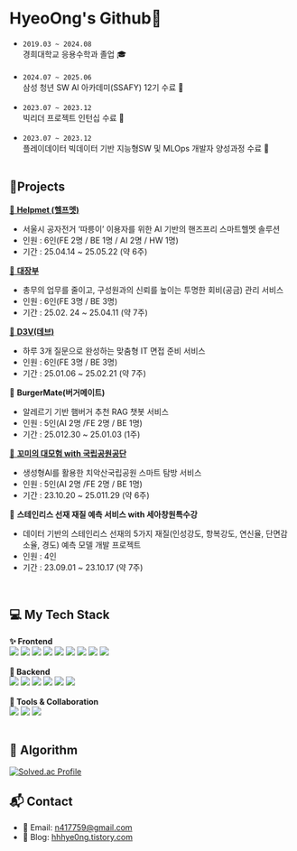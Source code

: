 # HyeoOng's Github🤍

- `2019.03 ~ 2024.08` <br> 경희대학교 응용수학과 졸업 🎓<br><br>
- `2024.07 ~ 2025.06` <br> 삼성 청년 SW AI 아카데미(SSAFY) 12기 수료 🩵 <br><br>
- `2023.07 ~ 2023.12` <br> 빅리더 프로젝트 인턴십 수료 💚 <br><br>
- `2023.07 ~ 2023.12` <br> 플레이데이터 빅데이터 기반 지능형SW 및 MLOps 개발자 양성과정 수료 🖤 <br><br>

## 🧩Projects

[🤍 **Helpmet (헬프멧)**](https://github.com/A303-Helpmet/FE)<br>

- 서울시 공자전거 ‘따릉이’ 이용자를 위한 AI 기반의 핸즈프리 스마트헬멧 솔루션
- 인원 : 6인(FE 2명 / BE 1명 / AI 2명 / HW 1명)
- 기간 :  25.04.14 ~ 25.05.22 (약 6주)

[🤍 **대장부**](https://github.com/A108-Daejangbu/client)<br>

- 총무의 업무를 줄이고, 구성원과의 신뢰를 높이는 투명한 회비(공금) 관리 서비스
- 인원 : 6인(FE 3명 / BE 3명)
- 기간 :  25.02. 24 ~ 25.04.11 (약 7주)

[🤍 **D3V(데브)**](https://github.com/D3V-A609/D3V)<br>

- 하루 3개 질문으로 완성하는 맞춤형 IT 면접 준비 서비스
- 인원 : 6인(FE 3명 / BE 3명)
- 기간 :  25.01.06 ~ 25.02.21 (약 7주)

🤍 **BurgerMate(버거메이트)**<br>

- 알레르기 기반 햄버거 추천 RAG 챗봇 서비스
- 인원 : 5인(AI 2명 /FE 2명 / BE 1명)
- 기간 :  25.012.30 ~ 25.01.03 (1주)

[🤍 **꼬미의 대모험 with 국립공원공단**](https://github.com/HyeoOng/Kkomi-s_Adventure)<br>

- 생성형AI를 활용한 치악산국립공원 스마트 탐방 서비스
- 인원 : 5인(AI 2명 /FE 2명 / BE 1명)
- 기간 :  23.10.20 ~ 25.011.29 (약 6주)

🤍 **스테인리스 선재 재질 예측 서비스 with 세아창원특수강**<br>

- 데이터 기반의 스테인리스 선재의 5가지 재질(인성강도, 항복강도, 연신율, 단면감소율, 경도) 예측 모델 개발 프로젝트
- 인원 : 4인
- 기간 :  23.09.01 ~ 23.10.17 (약 7주)
<br>

## 💻 My Tech Stack
**✨ Frontend**<br>
<img src="https://img.shields.io/badge/HTML5-E34F26?style=for-the-badge&logo=html5&logoColor=white"> <img src="https://img.shields.io/badge/CSS3-1572B6?style=for-the-badge&logo=css3&logoColor=white"> <img src="https://img.shields.io/badge/JavaScript-F7DF1E?style=for-the-badge&logo=javascript&logoColor=black"> <img src="https://img.shields.io/badge/TypeScript-3178C6?style=for-the-badge&logo=typescript&logoColor=white"> <img src="https://img.shields.io/badge/React-61DAFB?style=for-the-badge&logo=react&logoColor=black"> <img src="https://img.shields.io/badge/Vue.js-4FC08D?style=for-the-badge&logo=vue.js&logoColor=white"> <img src="https://img.shields.io/badge/Redux-764ABC?style=for-the-badge&logo=redux&logoColor=white"> <img src="https://img.shields.io/badge/Zustand-000000?style=for-the-badge&logo=Zustand&logoColor=white"> <img src="https://img.shields.io/badge/Pinia-FFD859?style=for-the-badge&logo=pinia&logoColor=black"><br><br>
**🔧 Backend**<br>
<img src="https://img.shields.io/badge/Java-007396?style=for-the-badge&logo=java&logoColor=white"> <img src="https://img.shields.io/badge/SpringBoot-6DB33F?style=for-the-badge&logo=springboot&logoColor=white"> <img src="https://img.shields.io/badge/Python-3776AB?style=for-the-badge&logo=python&logoColor=white"> <img src="https://img.shields.io/badge/FastAPI-009688?style=for-the-badge&logo=fastapi&logoColor=white"> <img src="https://img.shields.io/badge/Flask-000000?style=for-the-badge&logo=flask&logoColor=white"> <img src="https://img.shields.io/badge/MySQL-4479A1?style=for-the-badge&logo=mysql&logoColor=white"><br><br>
**🧰 Tools & Collaboration**<br>
<img src="https://img.shields.io/badge/Git-F05032?style=for-the-badge&logo=git&logoColor=white"> <img src="https://img.shields.io/badge/Notion-000000?style=for-the-badge&logo=notion&logoColor=white"> <img src="https://img.shields.io/badge/Jira-0052CC?style=for-the-badge&logo=jira&logoColor=white">
<br><br>

## 🧠 Algorithm
[![Solved.ac Profile](http://mazassumnida.wtf/api/v2/generate_badge?boj=hyewon1122)](https://solved.ac/hyewon1122/)
<br>

## 📬 Contact
- 📧 Email: [n417759@gmail.com](mailto:n417759@gmail.com)  
- 📝 Blog: [hhhye0ng.tistory.com](https://hhhye0ng.tistory.com/)
